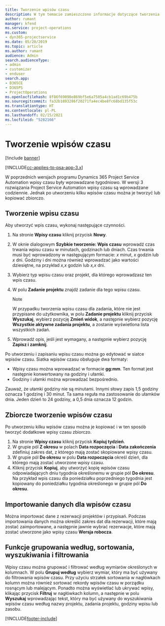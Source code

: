 ```yaml
---
title: Tworzenie wpisów czasu
description: W tym temacie zamieszczono informacje dotyczące tworzenia wpisów czasu.
author: rumant
manager: kfend
ms.service: project-operations
ms.custom:
- dyn365-projectservice
ms.date: 05/20/2019
ms.topic: article
ms.author: rumant
audience: Admin
search.audienceType:
- admin
- customizer
- enduser
search.app:
- D365CE
- D365PS
- ProjectOperations
ms.openlocfilehash: 8f86f69090e869bf5e6a7505a4cb1ad1c69b475b
ms.sourcegitcommit: fa32b1893286f20271fa4ec4be8fc68bd135f53c
ms.translationtype: HT
ms.contentlocale: pl-PL
ms.lasthandoff: 02/15/2021
ms.locfileid: "5282166"
---
```

# <a name="create-time-entries"></a>Tworzenie wpisów czasu

[!include [banner](../includes/psa-now-project-operations.md)]

[!INCLUDE[cc-applies-to-psa-app-3.x](../includes/cc-applies-to-psa-app-3x.md)]

W poprzednich wersjach programu Dynamics 365 Project Service Automation wpisy czasu były wprowadzane tygodniowo. W wersji 3 rozwiązania Project Service Automation wpisy czasu są wprowadzane codziennie. Jednak po utworzeniu kilku wpisów czasu można je tworzyć lub kopiować zbiorczo.

## <a name="create-a-time-entry"></a>Tworzenie wpisu czasu

Aby utworzyć wpis czasu, wykonaj następujące czynności.

1. Na stronie **Wpisy czasu** kliknij przycisk **Nowy**.
2. W oknie dialogowym **Szybkie tworzenie: Wpis czasu** wprowadź czas trwania wpisu czasu w minutach, godzinach lub dniach. Czas trwania musi być wprowadzony w następującym formacie: *x* minut, *x* godzin lub *x* dni. Godziny i dni można również wprowadzać jako wartości dziesiętne, na przykład *x,x* godzin lub *x,x* dni.
3. Wybierz typ wpisu czasu oraz projekt, dla którego wprowadzasz ten wpis czasu.
4. W polu **Zadanie projektu** znajdź zadanie dla tego wpisu czasu.

    > [!NOTE]
    > W przypadku tworzenia wpisu czasu dla zadania, które nie jest przypisane do użytkownika, w polu **Zadanie projektu** kliknij przycisk **Wyszukaj**, wybierz pozycję **Zmień widok**, a następnie wybierz pozycję **Wszystkie aktywne zadania projektu**, a zostanie wyświetlona lista wszystkich zadań.

5. Wprowadź opis, jeśli jest wymagany, a następnie wybierz pozycję **Zapisz i zamknij**.

Po utworzeniu i zapisaniu wpisu czasu można go edytować w siatce wpisów czasu. Siatka wpisów czasu obsługuje dwa formaty:

- Wpisy czasu można wprowadzać w formacie **gg:mm**. Ten format jest następnie konwertowany na godziny i ułamki.
- Godziny i ułamki można wprowadzać bezpośrednio.

Zauważ, że ułamki godziny nie są minutami. Innymi słowy zapis 1,5 godziny oznacza 1 godzinę i 30 minut. Ta sama reguła ma zastosowanie do ułamków dnia. Jeden dzień to 24 godziny, a 0,5 dnia oznacza 12 godzin.

## <a name="bulk-create-time-entries"></a>Zbiorcze tworzenie wpisów czasu

Po utworzeniu kilku wpisów czasu można je kopiować i w ten sposób tworzyć dodatkowe wpisy czasu zbiorczo.

1. Na stronie **Wpisy czasu** kliknij przycisk **Kopiuj tydzień**.
2. W grupie pól **Z okresu** w polach **Data rozpoczęcia** i **Data zakończenia** zdefiniuj zakres dat, z którego mają zostać skopiowane wpisy czasu.
3. W grupie pól **Do okresu** w polu **Data rozpoczęcia** określ dzień, dla którego mają zostać utworzone wpisy czasu.
4. Kliknij przycisk **Kopiuj**, aby utworzyć kopię wpisów czasu odpowiadających dniu tygodnia określonemu w grupie pól **Do okresu**. Na przykład wpis czasu dla poniedziałku poprzedniego tygodnia jest kopiowany do poniedziałku tygodnia określonego w grupie pól **Do okresu**.

## <a name="import-data-for-time-entries"></a>Importowanie danych dla wpisów czasu

Można importować dane z rezerwacji projektów i przypisań. Podczas importowania danych można określić zakres dat dla rezerwacji, które mają zostać zaimportowane, a następnie jawnie wybrać rezerwacje, które mają zostać utworzone jako wpisy czasu **Wersja robocza**.

## <a name="group-by-sort-search-and-filter-capabilities"></a>Funkcje grupowania według, sortowania, wyszukiwania i filtrowania

Wpisy czasu można grupować i filtrować według wymiarów określonych w kolumnach. W polu **Grupuj według** wybierz wymiar, który ma być używany do filtrowania wpisów czasu. Przy użyciu strzałek sortowania w nagłówkach kolumn można również sortować rekordy wpisów czasu w porządku rosnącym lub malejącym. Ponadto można wyświetlać lub ukrywać wpisy, klikając przycisk **Filtruj** w nagłówkach kolumn, a następnie w polu **Wyszukaj** wprowadzając tekst, który ma być używany do wyszukiwania wpisów czasu według nazwy projektu, zadania projektu, godziny wpisu lub zasobu.


[!INCLUDE[footer-include](../includes/footer-banner.md)]